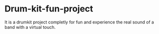 # Drum-kit-fun-project
It is a drumkit project completly for fun and experience the real sound of a band with a virtual touch.
